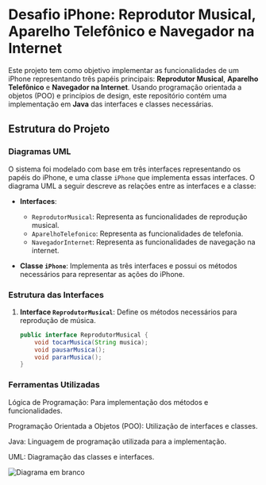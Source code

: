 # Desafio iPhone: Reprodutor Musical, Aparelho Telefônico e Navegador na Internet

Este projeto tem como objetivo implementar as funcionalidades de um iPhone representando três papéis principais: **Reprodutor Musical**, **Aparelho Telefônico** e **Navegador na Internet**. Usando programação orientada a objetos (POO) e princípios de design, este repositório contém uma implementação em **Java** das interfaces e classes necessárias.

## Estrutura do Projeto

### Diagramas UML

O sistema foi modelado com base em três interfaces representando os papéis do iPhone, e uma classe `iPhone` que implementa essas interfaces. O diagrama UML a seguir descreve as relações entre as interfaces e a classe:

- **Interfaces**:
  - `ReprodutorMusical`: Representa as funcionalidades de reprodução musical.
  - `AparelhoTelefonico`: Representa as funcionalidades de telefonia.
  - `NavegadorInternet`: Representa as funcionalidades de navegação na internet.

- **Classe `iPhone`**: Implementa as três interfaces e possui os métodos necessários para representar as ações do iPhone.

### Estrutura das Interfaces

1. **Interface `ReprodutorMusical`**:
   Define os métodos necessários para reprodução de música.

   ```java
   public interface ReprodutorMusical {
       void tocarMusica(String musica);
       void pausarMusica();
       void pararMusica();
   }


### Ferramentas Utilizadas
Lógica de Programação: Para implementação dos métodos e funcionalidades.

Programação Orientada a Objetos (POO): Utilização de interfaces e classes.

Java: Linguagem de programação utilizada para a implementação.

UML: Diagramação das classes e interfaces.





![Diagrama em branco](https://github.com/user-attachments/assets/f6bc267d-3bc4-4f7d-af3f-9894b580869b)
